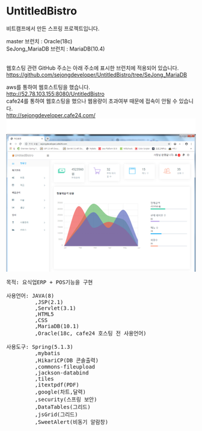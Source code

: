 # UntitledBistro
비트캠프에서 만든 스프링 프로젝트입니다.

master 브런치 : Oracle(18c)<br>
SeJong_MariaDB 브런치 : MariaDB(10.4)<br><br>

웹호스팅 관련 GitHub 주소는 아래 주소에 표시한 브런치에 적용되어 있습니다.<br>
https://github.com/sejongdeveloper/UntitledBistro/tree/SeJong_MariaDB<br>

aws를 통하여 웹호스트팅을 했습니다.<br>
http://52.78.103.155:8080/UntitledBistro<br>
cafe24를 통하여 웹호스팅을 했으나 웹용량이 초과여부 때문에 접속이 안될 수 있습니다.<br>
http://sejongdeveloper.cafe24.com/
![coding](./main.png)
<pre>
목적: 요식업ERP + POS기능을 구현

사용언어: JAVA(8)
         ,JSP(2.1) 
         ,Servlet(3.1)
         ,HTML5
         ,CSS
         ,MariaDB(10.1)  
         ,Oracle(18c, cafe24 호스팅 전 사용언어)

사용도구: Spring(5.1.3)
         ,mybatis
         ,HikariCP(DB 콘솔출력)
         ,commons-fileupload
         ,jackson-databind
         ,tiles
         ,itextpdf(PDF)
         ,google(차트,달력)
         ,security(스프링 보안)
         ,DataTables(그리드)
         ,jsGrid(그리드)
         ,SweetAlert(비동기 알람창)
         
  
</pre>
